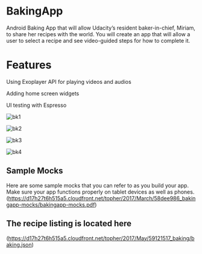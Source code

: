 # BakingApp
Android Baking App that will allow Udacity’s resident baker-in-chief, Miriam, to share her recipes with the world. You will create an app that will allow a user to select a recipe and see video-guided steps for how to complete it.

# Features
Using Exoplayer API for playing videos and audios

Adding home screen widgets

UI testing with Espresso


![bk1](https://user-images.githubusercontent.com/45606322/53661994-fe9e8d80-3c1e-11e9-87de-ab0baf5ad9e5.png)

![bk2](https://user-images.githubusercontent.com/45606322/53662003-06f6c880-3c1f-11e9-95d2-f762bc50c8cd.png)

![bk3](https://user-images.githubusercontent.com/45606322/53662010-0bbb7c80-3c1f-11e9-9c74-ec32ef0af6b9.png)

![bk4](https://user-images.githubusercontent.com/45606322/53662017-10803080-3c1f-11e9-82e2-e2f67a3d7bb9.png)


## Sample Mocks
Here are some sample mocks that you can refer to as you build your app. Make sure your app functions properly on tablet devices as well as phones. (https://d17h27t6h515a5.cloudfront.net/topher/2017/March/58dee986_bakingapp-mocks/bakingapp-mocks.pdf)


## The recipe listing is located here
(https://d17h27t6h515a5.cloudfront.net/topher/2017/May/59121517_baking/baking.json)

